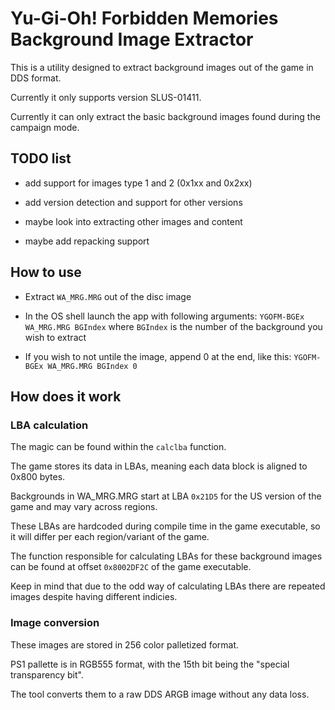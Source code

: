 # Yu-Gi-Oh! Forbidden Memories Background Image Extractor

This is a utility designed to extract background images out of the game in DDS format.

Currently it only supports version SLUS-01411.

Currently it can only extract the basic background images found during the campaign mode.

## TODO list

- add support for images type 1 and 2 (0x1xx and 0x2xx)

- add version detection and support for other versions

- maybe look into extracting other images and content

- maybe add repacking support

## How to use

- Extract `WA_MRG.MRG` out of the disc image

- In the OS shell launch the app with following arguments: `YGOFM-BGEx WA_MRG.MRG BGIndex` where `BGIndex` is the number of the background you wish to extract

- If you wish to not untile the image, append 0 at the end, like this: `YGOFM-BGEx WA_MRG.MRG BGIndex 0`

## How does it work

### LBA calculation

The magic can be found within the `calclba` function.

The game stores its data in LBAs, meaning each data block is aligned to 0x800 bytes.

Backgrounds in WA_MRG.MRG start at LBA `0x21D5` for the US version of the game and may vary across regions.



These LBAs are hardcoded during compile time in the game executable, so it will differ per each region/variant of the game.

The function responsible for calculating LBAs for these background images can be found at offset `0x8002DF2C` of the game executable.



Keep in mind that due to the odd way of calculating LBAs there are repeated images despite having different indicies.

### Image conversion

These images are stored in 256 color palletized format.

PS1 pallette is in RGB555 format, with the 15th bit being the "special transparency bit".

The tool converts them to a raw DDS ARGB image without any data loss.


